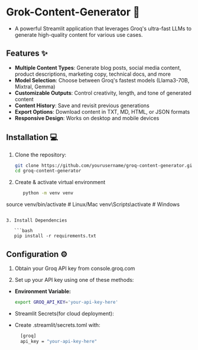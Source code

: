 # Grok-Content-Generator  🚀

* A powerful Streamlit application that leverages Groq's ultra-fast LLMs to generate high-quality content for various use cases.

## Features ✨

- **Multiple Content Types**: Generate blog posts, social media content, product descriptions, marketing copy, technical docs, and more
- **Model Selection**: Choose between Groq's fastest models (Llama3-70B, Mixtral, Gemma)
- **Customizable Outputs**: Control creativity, length, and tone of generated content
- **Content History**: Save and revisit previous generations
- **Export Options**: Download content in TXT, MD, HTML, or JSON formats
- **Responsive Design**: Works on desktop and mobile devices

## Installation 💻

1. Clone the repository:
   ```bash
   git clone https://github.com/yourusername/groq-content-generator.git
   cd groq-content-generator

2. Create & activate virtual environment
   ```bash
      python -m venv venv
source venv/bin/activate  # Linux/Mac
venv\Scripts\activate     # Windows
```

3. Install Dependencies

   ```bash
   pip install -r requirements.txt
```

## Configuration ⚙️

1. Obtain your Groq API key from console.groq.com

2. Set up your API key using one of these methods:

* **Environment Variable:**

   ```bash
   export GROQ_API_KEY='your-api-key-here'
   ```

* Streamlit Secrets(for cloud deployment):
  
* Create .streamlit/secrets.toml with:
  
  ```bash
    [groq]
    api_key = "your-api-key-here"
  ```







